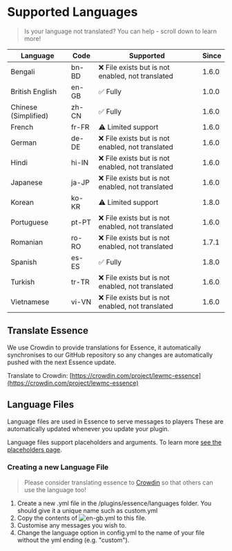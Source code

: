 # Supported Languages

> Is your language not translated? You can help - scroll down to learn more!

| Language             | Code  | Supported                                        | Since |
|----------------------|-------|--------------------------------------------------|-------|
| Bengali              | bn-BD | ❌ File exists but is not enabled, not translated | 1.6.0 |
| British English      | en-GB | ✅ Fully                                          | 1.0.0 |
| Chinese (Simplified) | zh-CN | ✅ Fully                                          | 1.6.0 |
| French               | fr-FR | ⚠ Limited support                                | 1.6.0 |
| German               | de-DE | ❌ File exists but is not enabled, not translated | 1.6.0 |
| Hindi                | hi-IN | ❌ File exists but is not enabled, not translated | 1.6.0 |
| Japanese             | ja-JP | ❌ File exists but is not enabled, not translated | 1.6.0 |
| Korean               | ko-KR | ⚠ Limited support | 1.8.0 |
| Portuguese           | pt-PT | ❌ File exists but is not enabled, not translated | 1.6.0 |
| Romanian             | ro-RO | ❌ File exists but is not enabled, not translated | 1.7.1 |
| Spanish              | es-ES | ✅ Fully | 1.8.0 |
| Turkish              | tr-TR | ❌ File exists but is not enabled, not translated | 1.6.0 |
| Vietnamese           | vi-VN | ❌ File exists but is not enabled, not translated | 1.6.0 |

## Translate Essence
We use Crowdin to provide translations for Essence, it automatically synchronises to our GitHub repository so any changes are automatically pushed with the next Essence update.

Translate to Crowdin: [https://crowdin.com/project/lewmc-essence](https://crowdin.com/project/lewmc-essence)

## Language Files

Language files are used in Essence to serve messages to players These are automatically updated whenever you update your
plugin.

Language files support placeholders and arguments. To learn more [see the placeholders page](ES-Placeholders.md).

### Creating a new Language File
> Please consider translating essence to [Crowdin](https://crowdin.com/project/lewmc-essence) so that others can use the language too!
1. Create a new .yml file in the /plugins/essence/languages folder. You should give it a unique name such as custom.yml
2. Copy the contents of ![en-gb.yml](en-gb.yml.png) to this file.
3. Customise any messages you wish to.
4. Change the language option in config.yml to the name of your file without the yml ending (e.g. "custom").
